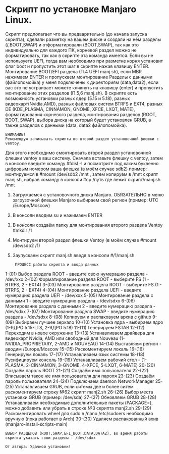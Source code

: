 #     Скрипт по установке Manjaro Linux.
Скрипт предполагает что вы предварительно (до начала запуска скрипта),
сделали разметку на вашем диске и создали на нём разделы (/,BOOT,SWAP)
и отформатировали (BOOT,SWAP), так как это индивидуально для каждого ПК,
корневой раздел можно не форматировать, так как в скрипте эта команда имеется.
Если вы не используете UEFI, тогда вам необходимо при разметке корня установит флаг boot
и пропустить этот шаг в скрипте нажав клавишу ENTER.
Монтирование BOOT/EFI раздела (П.4 UEFI manj.sh), если MBR нажимаем ENTER и пропускаем монтирование
Разделы с данными (файлопомойка) у меня подключены к директориям (data,data2),
если вас это не устраивает можете кликнуть на клавишу (enter)
и пропустить монтирование этих разделов (П.5,6 manj.sh).
В скрипте есть возможность установки разных ядер (5.15 и 5.18),
разных видеокарт(Nvidia,AMD), разных файловых систем BTRFS и EXT4,
разных DE (KDE_PLASMA, CINNAMON, GNOME, XFCE, LXQT, MATE),
форматирования корневого раздела, монтирования разделов (ROOT, BOOT, SWAP),
выбора диска на который будет установлен GRUB,
а также разделов с данными (data, data2 файлопомойка).

    ВНИМАНИЕ!
    Рекомендую записывать скрипты во второй раздел установочной флешки с ventoy.
Для этого необходимо смонтировать второй раздел  установочной флешки ventoy в ваш систему.
    Сначала вставьте флешку с ventoy, 
    затем в консоле введите команду #fdisl -l 
    и посмотрите под каким буквенно цифровым номером ваша флешка (в моём случае sdb2)
пример:
монтируемся в #mount /dev/sdb2 /mnt , затем копируем в /mnt скрипт manj.sh,
набрав команду в консоли #cp /путь где лежит скрипт/manj.sh /mnt

1. Загружаемся с установочного диска Manjaro. ОБЯЗАТЕЛЬНО в меню загрузочной флешки Manjaro выбираем свой регион (пример: UTC /Europe/Moscow)
2. В консоли вводим su и нажимаем ENTER
3. В консоли создаём папку для монтирования второго раздела Ventoy #mkdir /1
4. Монтируем второй раздел флешки Ventoy (в моём случае #mount /dev/sdb2 /1)
5. Заупускаем скрипт manj.sh введя в консоли #/1/manj.sh

        ПРОЦЕСС работы скрипта и ввода данных
 1-(01) Выбор раздела ROOT - введите свою нумерацию раздела - /dev/xxx
 2-(02) Форматирование раздела ROOT - выберите FS (1 - BTRFS, 2 - EXT4)
 3-(03) Монтирование раздела ROOT - выберите FS (1 - BTRFS, 2 - EXT4)
 4-(04) Монтирование раздела UEFI - введите нумерацию раздела UEFI - /dev/xxx
 5-(05) Монтирование раздела с данными 1 - введите нумерацию раздела - /dev/sdxx
 6-(06) Монтирование раздела с данными 2 - введите нумерацию раздела - /dev/sdxx
 7-(07) Монтирование раздела SWAP - введите нумерацию раздела - /dev/sdxx
 8-(08) Копируем и распаковуем архив с github
 9-(09) Выбираем лучшее зеркало
10-(10) Установка ядра - выбираем ядро (1-ЯДРО 5.15-LTS, 2-ЯДРО 5.18)
11-(11) Генерируем FSTAB
12-(12) Переходим в новое окружение
13-(13) Устанавливаем драйвера для видеокарт Nvidia, AMD или свободный для Nouveau
(1-NVIDIA_PROPRIETARY, 2-AMD и NOUVEAU)
14-(14) Выставляем регион - вводим /Europe/Moscow
15-(15) Раскоментируем локаль
16-(16) Генерируем локаль
17-(17) Устанавливаем язык системы
18-(18) Русифицируем консоль
19-(19) Устанавливаем рабочий стол - (1-PLASMA, 2-CINNAMON, 3-GNOME, 4-XFCE, 5-LXQT, 6-MATE)
20-(20) Создаём пароль ROOT
21-(21) Создаём имя пользователя
22-(22) Вписываем такое же имя пользователя для пароля
23-(23) Создаём пароль пользователя
24-(24) Подключаем daemon NetworkManager
25-(25) Устанавливаем GRUB, если ситемы две и более ситем раскоментируем строку №62 скрипт manj2.sh
26-(26) Выбор места установки GRUB (пример: /dev/sda)
27-(27) Обновляем GRUB
28-(28) Устанавливаем необходимые дополнительные пакеты (PACKAGE=), можно добавить или убрать в строке №3 скрипта manj2.sh
29-(29) Раскоментировать wheel для sudo в /nano /etc/sudoers необходимо вручную (пока работает в Arch)
30-(30) Удаляем распакованный ахив (manjaro-install-scripts-main)

    ВЫБОР РАЗДЕЛОВ (ROOT,SWAP,EFI_BOOT,DATA,DATA2), во время работы скрипта указать свои разделы - /dev/sdxx

    От автора: Удачной установки!
